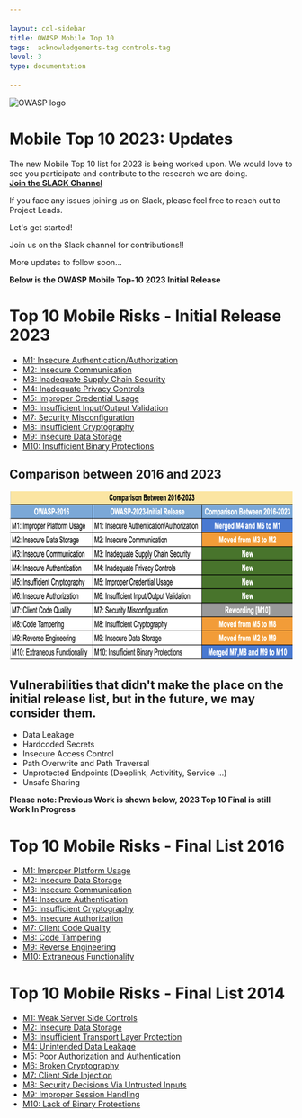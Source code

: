 ```yaml
---

layout: col-sidebar
title: OWASP Mobile Top 10
tags:  acknowledgements-tag controls-tag
level: 3
type: documentation

---
```

![OWASP logo](https://owasp.org/assets/images/logo.png)

# Mobile Top 10 2023: Updates

The new Mobile Top 10 list for 2023 is being worked upon. We would love to see you participate and contribute to the research we are doing.<br>
<b>[Join the SLACK Channel](https://app.slack.com/client/T04T40NHX/C02L2BNTBLP)</b><br>

If you face any issues joining us on Slack, please feel free to reach out to Project Leads.

Let's get started!

Join us on the Slack channel for contributions!!

More updates to follow soon...

<b> Below is the OWASP Mobile Top-10 2023 Initial Release </b>

# Top 10 Mobile Risks - Initial Release 2023
- [M1: Insecure Authentication/Authorization](2023-risks/m1-insecure-authentication-authorization.md)
- [M2: Insecure Communication](2023-risks/m2-insecure-communication.md)
- [M3: Inadequate Supply Chain Security](2023-risks/m3-inadequate-supply-chain-security.md)
- [M4: Inadequate Privacy Controls](2023-risks/m4-inadequate-privacy-controls.md)
- [M5: Improper Credential Usage](2023-risks/m5-improper-credential-usage.md)
- [M6: Insufficient Input/Output Validation](2023-risks/m6-insufficient-input-output-validation.md)
- [M7: Security Misconfiguration](2023-risks/m7-security-misconfiguration.md)
- [M8: Insufficient Cryptography](2023-risks/m8-insufficient-cryptography.md)
- [M9: Insecure Data Storage](2023-risks/m9-insecure-data-storage.md)
- [M10: Insufficient Binary Protections](2023-risks/m10-insufficient-binary-protection.md)

## Comparison between 2016 and 2023
<img src="/2023-risks/assets/images/comparison-owasp-10.png" style=" width:900px ; height:300px " alt="Comparison between 2016-2023"> 

## Vulnerabilities that didn't make the place on the initial release list, but in the future, we may consider them.

* Data Leakage
* Hardcoded Secrets
* Insecure Access Control
* Path Overwrite and Path Traversal
* Unprotected Endpoints (Deeplink, Activitity, Service ...)
* Unsafe Sharing

<b> Please note: Previous Work is shown below, 2023 Top 10 Final is still Work In Progress </b>


# Top 10 Mobile Risks - Final List 2016

- [M1: Improper Platform Usage](2016-risks/m1-improper-platform-usage)
- [M2: Insecure Data Storage](2016-risks/m2-insecure-data-storage)
- [M3: Insecure Communication](2016-risks/m3-insecure-communication)
- [M4: Insecure Authentication](2016-risks/m4-insecure-authentication)
- [M5: Insufficient Cryptography](2016-risks/m5-insufficient-cryptography)
- [M6: Insecure Authorization](2016-risks/m6-insecure-authorization)
- [M7: Client Code Quality](2016-risks/m7-client-code-quality)
- [M8: Code Tampering](2016-risks/m8-code-tampering)
- [M9: Reverse Engineering](2016-risks/m9-reverse-engineering)
- [M10: Extraneous Functionality](2016-risks/m10-extraneous-functionality)

# Top 10 Mobile Risks - Final List 2014

- [M1: Weak Server Side Controls](2014-risks/m1-weak-server-side-controls)
- [M2: Insecure Data Storage](2014-risks/m2-insecure-data-storage)
- [M3: Insufficient Transport Layer Protection](2014-risks/m3-insufficient-transport-layer-protection)
- [M4: Unintended Data Leakage](2014-risks/m4-unintended-data-leakage)
- [M5: Poor Authorization and Authentication](2014-risks/m5-poor-authorization-and-authentication)
- [M6: Broken Cryptography](2014-risks/m6-broken-cryptography)
- [M7: Client Side Injection](2014-risks/m7-client-side-injection)
- [M8: Security Decisions Via Untrusted Inputs](2014-risks/m8-security-decisions-via-untrusted-inputs)
- [M9: Improper Session Handling](2014-risks/m9-improper-session-handling)
- [M10: Lack of Binary Protections](2014-risks/m10-lack-of-binary-protections)
